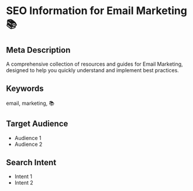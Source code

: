 # SEO Information for Email Marketing 📚

## Meta Description
A comprehensive collection of resources and guides for Email Marketing, designed to help you quickly understand and implement best practices.

## Keywords
email, marketing, 📚

## Target Audience
- Audience 1
- Audience 2

## Search Intent
- Intent 1
- Intent 2
